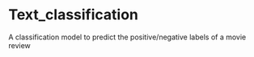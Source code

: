 # Text_classification
A classification model to predict the positive/negative labels of a movie review
